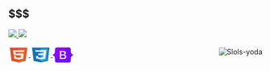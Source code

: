## $$$
 <div>
  <a href="https://github.com/slolstrix">
  <img height="145em" src="https://github-readme-stats.vercel.app/api?username=slolstrix&show_icons=true&theme=midnight-purple&include_all_commits=true&count_private=true"/>
  <img height="145em" src="https://github-readme-stats.vercel.app/api/top-langs/?username=slolstrix&layout=compact&langs_count=7&theme=midnight-purple"/>
</div>
<div style="display: inline_block"><br>
  <img align="center" alt="Slols-HTML" height="30" width="40" src="https://raw.githubusercontent.com/devicons/devicon/master/icons/html5/html5-original.svg">
  <img align="center" alt="Slols-CSS" height="30" width="40" src="https://raw.githubusercontent.com/devicons/devicon/master/icons/css3/css3-original.svg">
  <img align="center" alt="Slols-CSS" height="30" width="40" src="https://github.com/devicons/devicon/blob/master/icons/bootstrap/bootstrap-original.svg">
  <img align="right" alt="Slols-yoda" src="https://64.media.tumblr.com/7a419d69805c5faa8f417065516869ef/082315586358b719-68/s540x810/ede9f7f423cb77ed40f801996bd00a0ae8405b01.gif">
  
</div>
  
  ##
 
</div>
